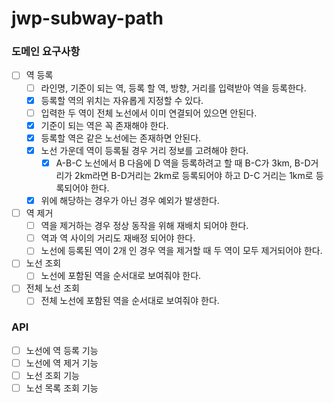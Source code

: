 # jwp-subway-path

### 도메인 요구사항

- [ ] 역 등록
    - [ ] 라인명, 기준이 되는 역, 등록 할 역, 방향, 거리를 입력받아 역을 등록한다.
    - [x] 등록할 역의 위치는 자유롭게 지정할 수 있다.
    - [ ] 입력한 두 역이 전체 노선에서 이미 연결되어 있으면 안된다.
    - [x] 기준이 되는 역은 꼭 존재해야 한다.
    - [x] 등록할 역은 같은 노선에는 존재하면 안된다.
    - [x] 노선 가운데 역이 등록될 경우 거리 정보를 고려해야 한다.
        - [x] A-B-C 노선에서 B 다음에 D 역을 등록하려고 할 때 B-C가 3km, B-D거리가 2km라면 B-D거리는 2km로 등록되어야 하고 D-C 거리는 1km로 등록되어야 한다.
    - [x] 위에 해당하는 경우가 아닌 경우 예외가 발생한다.
- [ ] 역 제거
    - [ ] 역을 제거하는 경우 정상 동작을 위해 재배치 되어야 한다.
    - [ ] 역과 역 사이의 거리도 재배정 되어야 한다.
    - [ ] 노선에 등록된 역이 2개 인 경우 역을 제거할 때 두 역이 모두 제거되어야 한다.
- [ ] 노선 조회
    - [ ] 노선에 포함된 역을 순서대로 보여줘야 한다.
- [ ] 전체 노선 조회
    - [ ] 전체 노선에 포함된 역을 순서대로 보여줘야 한다.

### API

- [ ] 노선에 역 등록 기능
- [ ] 노선에 역 제거 기능
- [ ] 노선 조회 기능
- [ ] 노선 목록 조회 기능
